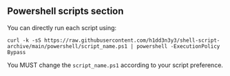 ## Powershell scripts section
You can directly run each script using:
```
curl -k -sS https://raw.githubusercontent.com/h1dd3n3y3/shell-script-archive/main/powershell/script_name.ps1 | powershell -ExecutionPolicy Bypass
```
You MUST change the `script_name.ps1` according to your script preference.
